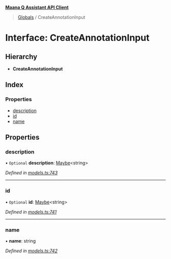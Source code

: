 **[Maana Q Assistant API Client](../README.md)**

> [Globals](../README.md) / CreateAnnotationInput

# Interface: CreateAnnotationInput

## Hierarchy

* **CreateAnnotationInput**

## Index

### Properties

* [description](createannotationinput.md#description)
* [id](createannotationinput.md#id)
* [name](createannotationinput.md#name)

## Properties

### description

• `Optional` **description**: [Maybe](../README.md#maybe)\<string>

*Defined in [models.ts:743](https://github.com/maana-io/q-assistant-client/blob/develop/src/models.ts#L743)*

___

### id

• `Optional` **id**: [Maybe](../README.md#maybe)\<string>

*Defined in [models.ts:741](https://github.com/maana-io/q-assistant-client/blob/develop/src/models.ts#L741)*

___

### name

•  **name**: string

*Defined in [models.ts:742](https://github.com/maana-io/q-assistant-client/blob/develop/src/models.ts#L742)*
